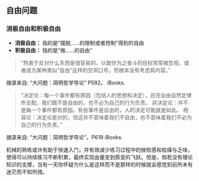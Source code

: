 ## 自由问题

### 消极自由和积极自由

- **消极自由：** 指的是”摆脱……的限制或者控制“得到的自由
- **积极自由：** 指的是”做……的自由“

> “热衷于反对什么东西是很容易的，以致你为之奋斗的目标常常被忽视，或者成为某种类似“自由”这样的空洞口号，而根本没有考虑其内容。”

摘录来自:  “大问题：简明哲学导论” P592。 iBooks. 

>“决定论：每一个事件都有原因（包括人的思想和决定），且完全由自然定律所支配。我们既不是自由的，也不必为自己的行为负责。
非决定论：并不是每一个事件都有原因。有些事件是自由的，人的决定可能就是如此。
相容论：决定论是对的，但这并不意味着我们不自由，也不意味着我们不必为自己的行为负责。”

摘录来自: “大问题：简明哲学导论”。P619 iBooks. 


机械的熟练或许有助于快速入门，并有效减少练习过程中的挫败感和枯燥与乏味，使得可以持续练习不断积累，最终实现由量变到质变的飞跃。但是，倘若没有理论知识的支撑，当有一天你怀疑为什么是这样而不是那样的时候就会感觉到前所未有迷茫而不知所措。